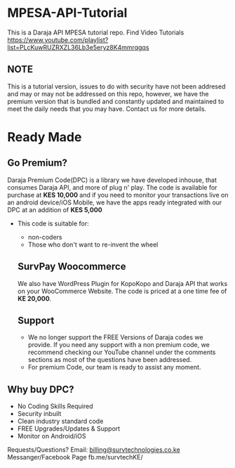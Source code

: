 # MPESA-API-Tutorial
This is a Daraja API MPESA tutorial repo.
Find Video Tutorials https://www.youtube.com/playlist?list=PLcKuwRUZRXZL36Lb3e5eryz8K4mmrqgqs


## NOTE
This is a tutorial version, issues to do with security have not been addresed and may or may not be addressed on this repo,
however, we have the premium version that is bundled and constantly updated and maintained to meet the daily needs that you may
have. Contact us for more details.

# Ready Made
 ## Go Premium?
Daraja Premium Code(DPC) is a library we have developed inhouse, that consumes Daraja API, and more of plug n' play. The code is available for purchase at <b>KES 10,000</b> and if you need to monitor your transactions live on an android device/iOS Mobile, we have the apps ready integrated with our DPC at an addition of <b>KES 5,000</b>
- This code is suitable for:
  - non-coders
  - Those who don't want to re-invent the wheel
  
  ## SurvPay Woocommerce
  We also have WordPress Plugin for KopoKopo and Daraja API that works on your WooCommerce Website. The code is priced at a one time fee of <b>KE 20,000</b>.
  
  ## Support
  - We no longer support the FREE Versions of Daraja codes we provide. If you need any support with a non premium code, we recommend checking our YouTube channel under the comments sections as most of the questions have been addressed. 
  - For premium Code, our team is ready to assist any moment.

## Why buy DPC?
- No Coding Skills Required
- Security inbuilt
- Clean industry standard code
- FREE Upgrades/Updates & Support
- Monitor on Android/iOS

Requests/Questions?
Email: billing@survtechnologies.co.ke
Messanger/Facebook Page fb.me/survtechKE/
